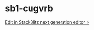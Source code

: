# sb1-cugvrb

[Edit in StackBlitz next generation editor ⚡️](https://stackblitz.com/~/github.com/que1808/sb1-cugvrb)